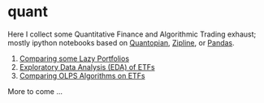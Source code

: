 # quant

Here I collect some Quantitative Finance and Algorithmic Trading
exhaust; mostly ipython notebooks based on
[Quantopian](https://www.quantopian.com),
[Zipline](https://github.com/quantopian/zipline), or
[Pandas](http://pandas.pydata.org/).

1. [Comparing some Lazy Portfolios](http://nbviewer.ipython.org/github/paulperry/quant/blob/master/Lazy_Backtests.ipynb)
2. [Exploratory Data Analysis (EDA) of ETFs](http://nbviewer.ipython.org/github/paulperry/quant/blob/master/ETFs.ipynb)
3. [Comparing OLPS Algorithms on ETFs](http://nbviewer.ipython.org/github/paulperry/quant/blob/master/OLPS_Comparison.ipynb)

More to come ... 

